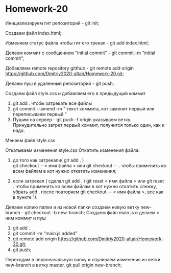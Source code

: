 # Homework-20

Инициализируем гит репозиторий - git init;

Создаем файл index.html;

Изменяем статус файла чтобы гит его трекал - git add index.html;

Делаем коммит с сообщением "initial commit" - git commit -m "initial commit";

Добавляем remote repository gitthub - git remote add origin https://github.com/Dmitriy2020-altair/Homework-20.git;

Делаем пуш в удаленный репозиторий - git push;

Создаем файл style.css и добавляем его в предыдущий коммит

1) git add . чтобы затрекать все файлы 
2) git commit --amend -m " текст коммита, кот заменит первый или переписываем первый "                                                                                                      
3) Пушим на сервер - git push -f origin указываем ветку. Принудительно затрет первый коммит, получится только один, как и надо. 

Меняем файл style.css

Откатываем изменения style.css
Oткатить изменения файла: 

1) до того как затрекали( git add . )  
git checkout --< имя файла > или git checkout -- . чтобы 
применить ко всем файлам в кот нужно откатить изменения;  

2) если затрекал ( сделал git add . ) 
git reset < имя файла > или git reset . чтобы применить ко 
всем файлам в кот нужно откатить слежку, убрать add . 
после повторяем git checkout -- < имя файла >, все как в 
пункте 1).

Делаем копию папки и из новой папки создаем новую ветку new-branch - git checkout -b new-branch;
Создаем файл main.js и делаем с ним коммит и пуш
1) git add .
2) git commit -m "main.js added"
3) git remote add origin https://github.com/Dmitriy2020-altair/Homework-20.git;
4) git push;

Переходим в первоначальную папку и спуливаем изменения из ветки new-branch в ветку master. git pull origin new-branch;
